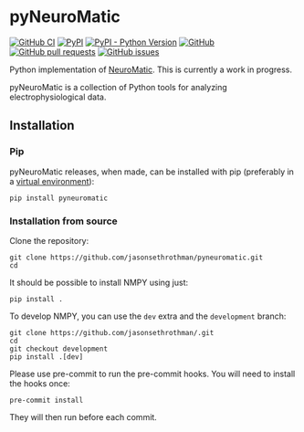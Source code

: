 pyNeuroMatic
==============

[![GitHub CI](https://github.com/jasonsethrothman/NMPY/actions/workflows/ci.yml/badge.svg)](https://github.com/jasonsethrothman/NMPY/actions/workflows/ci.yml)
[![PyPI](https://img.shields.io/pypi/v/pyneuromatic)](https://pypi.org/project/pyneuromatic/)
[![PyPI - Python Version](https://img.shields.io/pypi/pyversions/pyneuromatic)](https://pypi.org/project/pyneuromatic/)
[![GitHub](https://img.shields.io/github/license/jasonsethrothman/NMPY)](https://github.com/jasonsethrothman/NMPY/blob/master/LICENSE)
[![GitHub pull requests](https://img.shields.io/github/issues-pr/jasonsethrothman/NMPY)](https://github.com/jasonsethrothman/NMPY/pulls)
[![GitHub issues](https://img.shields.io/github/issues/jasonsethrothman/NMPY)](https://github.com/jasonsethrothman/NMPY/issues)

Python implementation of [NeuroMatic](https://github.com/SilverLabUCL/NeuroMatic).
This is currently a work in progress.

pyNeuroMatic is a collection of Python tools for analyzing electrophysiological data.

Installation
------------

### Pip

pyNeuroMatic releases, when made, can be installed with pip (preferably in a [virtual environment](https://docs.python.org/3/tutorial/venv.html)):

    pip install pyneuromatic


### Installation from source

Clone the repository:

    git clone https://github.com/jasonsethrothman/pyneuromatic.git
    cd 

It should be possible to install NMPY using just:

    pip install .

To develop NMPY, you can use the `dev` extra and the `development` branch:

    git clone https://github.com/jasonsethrothman/.git
    cd 
    git checkout development
    pip install .[dev]

Please use pre-commit to run the pre-commit hooks.
You will need to install the hooks once:

    pre-commit install

They will then run before each commit.

